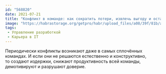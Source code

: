 ```yaml
---
id: "568820"
date: 2021-07-21
title: "Конфликт в команде: как сократить потери, извлечь выгоду и остаться в живых. Часть 1"
image: "https://habrastorage.org/getpro/habr/upload_files/a08/39f/81b/a0839f81ba9d89e869d58240a643ea6d.png"
tags:
 - Управление разработкой
 - Карьера в IT
---
```


Периодически конфликты возникают даже в&nbsp;самых сплочённых командах. И&nbsp;если они не&nbsp;решаются естественно
и&nbsp;конструктивно, то&nbsp;создают издержки, снижают продуктивность всей команды, демотивируют и&nbsp;разрушают доверие.
